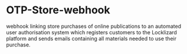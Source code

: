 # OTP-Store-webhook
webhook linking store purchases of online publications to an automated user authorisation system which registers customers to the Locklizard platform and sends emails containing all materials needed to use their purchase.
